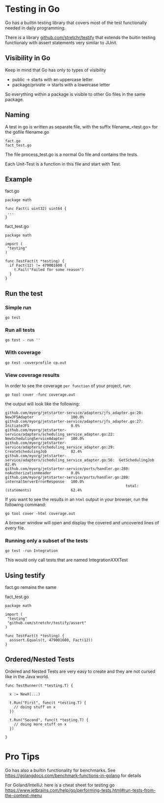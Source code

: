 # Testing in Go

Go has a builtin testing library that covers most of the test functionally needed in daily programming.

There is a library [github.com/stretchr/testify](https://github.com/stretchr/testify) that extends the buitin testing functionaly with assert statements very similar to JUnit.

## Visibility in Go

Keep in mind that Go has only to types of visibility
* public ->  starts with an uppercase letter
* package/private -> starts with a lowercase letter

So everything within a package is visible to other Go files in the same package.


## Naming

A test in go is written as separate file, with the suffix filename_<test.go> for the gofile filename.go

```
fact.go
fact_test.go
```

The file process_test.go is a normal Go file and contains the tests.

Each Unit-Test is a function in this file and start with Test.

## Example
fact.go
```golang
package math

func Fact(i uint32) uint64 {
 ...
}

```
fact_test.go
```golang
package math

import (
 "testing"
)

func TestFact(t *testing) {
  if Fact(12) != 479001600 {
    t.Fail("Failed for some reason")
  }
}
```

## Run the test

### Simple run
```go test```

### Run all tests

```go test - run ''```
### With coverage
```go test -coverprofile cp.out```

### View coverage results

In order to see the coverage `per function` of your project, run:

```
go tool cover -func coverage.out
```

the output will look like the following:

```
github.com/myorg/jetstarter-service/adapters/jfs_adapter.go:20:                 NewJFSAdapter                 100.0%
github.com/myorg/jetstarter-service/adapters/jfs_adapter.go:27:                 InitiateJFS                   0.0%
github.com/myorg/jetstarter-service/adapters/scheduling_service_adapter.go:22:	NewSchedulingServiceAdapter   100.0%
github.com/myorg/jetstarter-service/adapters/scheduling_service_adapter.go:29:	CreateSchedulingJob           82.4%
github.com/myorg/jetstarter-service/adapters/scheduling_service_adapter.go:56:	GetSchedulingJob			  82.4%
github.com/myorg/jetstarter-service/ports/handler.go:280:                       noAuthorizationHeader         0.0%
github.com/myorg/jetstarter-service/ports/handler.go:289:                       internalServerErrorResponse	  100.0%
                                                       total:                   (statements)                  62.4%
```

If you want to see the results in an `html` output in your browser, run the following command:

```
go tool cover -html coverage.out
```

A browser window will open and display the covered and uncovered lines of every file.

### Running only a subset of the tests
```go test -run Integration```

This would only call tests that are named IntegrationXXXTest

## Using testify

fact.go remains the same

fact_test.go
```golang
package math

import (
 "testing"
 "github.com/stretchr/testify/assert"
)

func TestFact(t *testing) {
  asssert.Equals(t, 479001600, Fact(12))
}
```

## Ordered/Nested Tests

Ordered and Nested Tests are very easy to create and they are not cursed like in the Java world.

```golang
func TestRunner(t *testing.T) {

  x := NewX(...)
	
  t.Run("First", func(t *testing.T) {
    // doing stuff on x
  })
  
  t.Run("Second", func(t *testing.T) {
    // doing more stuff on x
  })

}
```


# Pro Tips

Go has also a builtin functionality for benchmarks.
See https://golangdocs.com/benchmark-functions-in-golang for details

For Goland/IntelliJ: here is a cheat sheet for testing go https://www.jetbrains.com/help/go/performing-tests.html#run-tests-from-the-context-menu
